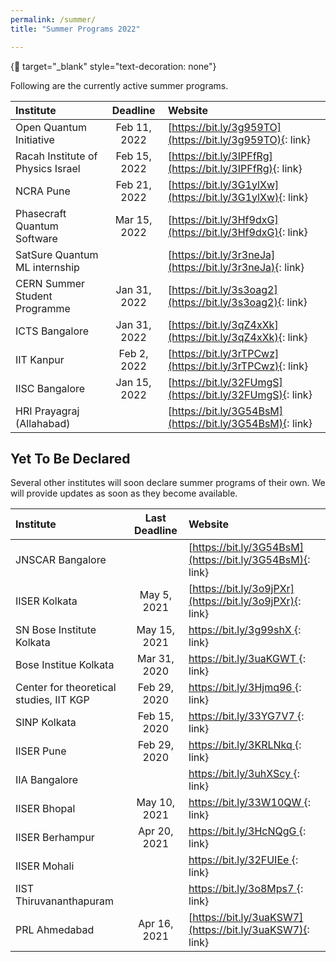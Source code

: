 ```yaml
---
permalink: /summer/
title: "Summer Programs 2022"

---
```


{:link: target="_blank" style="text-decoration: none"}

Following are the currently active summer programs.

| Institute | Deadline | Website |
| :--- | :---: | :--- |
| Open Quantum Initiative | Feb 11, 2022 | [https://bit.ly/3g959TO](https://bit.ly/3g959TO){: link} | 
| Racah Institute of Physics Israel | Feb 15, 2022 | [https://bit.ly/3IPFfRg](https://bit.ly/3IPFfRg){: link} | 
| NCRA Pune | Feb 21, 2022 | [https://bit.ly/3G1ylXw](https://bit.ly/3G1ylXw){: link} | 
| Phasecraft Quantum Software | Mar 15, 2022 | [https://bit.ly/3Hf9dxG](https://bit.ly/3Hf9dxG){: link} | 
| SatSure Quantum ML internship |  | [https://bit.ly/3r3neJa](https://bit.ly/3r3neJa){: link} | 
| CERN Summer Student Programme | Jan 31, 2022 | [https://bit.ly/3s3oag2](https://bit.ly/3s3oag2){: link} | 
| ICTS Bangalore | Jan 31, 2022 | [https://bit.ly/3qZ4xXk](https://bit.ly/3qZ4xXk){: link} | 
| IIT Kanpur | Feb 2, 2022 | [https://bit.ly/3rTPCwz](https://bit.ly/3rTPCwz){: link} | 
| IISC Bangalore  | Jan 15, 2022 | [https://bit.ly/32FUmgS](https://bit.ly/32FUmgS){: link} |
| HRI Prayagraj (Allahabad) |  | [https://bit.ly/3G54BsM](https://bit.ly/3G54BsM){: link} | 

## Yet To Be Declared
Several other institutes will soon declare summer programs of their own. We will provide updates as soon as they become available.

| Institute | Last Deadline | Website |
| :--- | :---: | :--- |
| JNSCAR Bangalore |  | [https://bit.ly/3G54BsM](https://bit.ly/3G54BsM){: link} |
| IISER Kolkata | May 5, 2021 | [https://bit.ly/3o9jPXr](https://bit.ly/3o9jPXr){: link} |
| SN Bose Institute Kolkata | May 15, 2021 | [https://bit.ly/3g99shX ](https://bit.ly/3g99shX){: link} |
| Bose Institue Kolkata | Mar 31, 2020 | [https://bit.ly/3uaKGWT ](https://bit.ly/3uaKGWT){: link} |
| Center for theoretical studies,  IIT KGP | Feb 29, 2020 | [https://bit.ly/3Hjmq96 ](https://bit.ly/3Hjmq96 ){: link} |
| SINP Kolkata | Feb 15, 2020 | [https://bit.ly/33YG7V7 ](https://bit.ly/33YG7V7){: link} |
| IISER Pune | Feb 29, 2020 | [https://bit.ly/3KRLNkq ](https://bit.ly/3KRLNkq){: link} |
| IIA Bangalore |  | [https://bit.ly/3uhXScy ](https://bit.ly/3uhXScy){: link} |
| IISER Bhopal | May 10, 2021 | [https://bit.ly/33W10QW ](https://bit.ly/33W10QW){: link} |
| IISER Berhampur | Apr 20, 2021 | [https://bit.ly/3HcNQgG ](https://bit.ly/3HcNQgG){: link} |
| IISER Mohali |  | [https://bit.ly/32FUIEe ](https://bit.ly/32FUIEe){: link} |
| IIST Thiruvananthapuram |  | [https://bit.ly/3o8Mps7 ](https://bit.ly/3o8Mps7){: link} |
| PRL Ahmedabad  | Apr 16, 2021 | [https://bit.ly/3uaKSW7](https://bit.ly/3uaKSW7){: link} |
